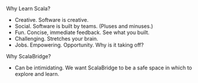 
Why Learn Scala?

- Creative. Software is creative.
- Social. Software is built by teams. (Pluses and minuses.)
- Fun. Concise, immediate feedback. See what you built.
- Challenging. Stretches your brain.
- Jobs. Empowering. Opportunity. Why is it taking off?

Why ScalaBridge?

- Can be intimidating. We want ScalaBridge to be a safe space in which
     to explore and learn.
